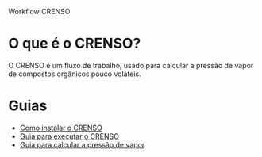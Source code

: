 Workflow CRENSO

# O que é o CRENSO?
O CRENSO é um fluxo de trabalho, usado para calcular a pressão de vapor de compostos orgânicos pouco voláteis.

# Guias
* [Como instalar o CRENSO](docs/install_crenso.md)
* [Guia para executar o CRENSO](docs/run_crenso.md)
* [Guia para calcular a pressão de vapor](docs/calculate_vp.md)
